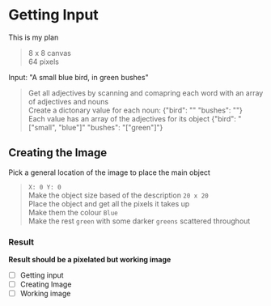 # Getting Input

This is my plan
> 8 x 8 canvas  
> 64 pixels

Input: "A small blue bird, in green bushes"  
> Get all adjectives by scanning and comapring each word with an array of adjectives and nouns  
> Create a dictonary value for each noun: {"bird": "" "bushes": ""}  
> Each value has an array of the adjectives for its object {"bird": "["small", "blue"]" "bushes": "["green"]"}  

## Creating the Image

Pick a general location of the image to place the main object
> `X: 0 Y: 0`  
> Make the object size based of the description `20 x 20`  
> Place the object and get all the pixels it takes up  
> Make them the colour `Blue`  
> Make the rest `green` with some darker `greens` scattered throughout  

### Result

**Result should be a pixelated but working image**

-[ ] Getting input
-[ ] Creating Image
-[ ] Working image
